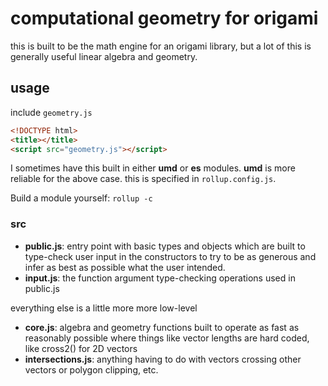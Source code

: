 # computational geometry for origami

this is built to be the math engine for an origami library, but a lot of this is generally useful linear algebra and geometry.

## usage

include `geometry.js`

``` html
<!DOCTYPE html>
<title></title>
<script src="geometry.js"></script>
```

I sometimes have this built in either **umd** or **es** modules. **umd** is more reliable for the above case. this is specified in `rollup.config.js`.

Build a module yourself: `rollup -c`

### src

* **public.js**: entry point with basic types and objects which are built to type-check user input in the constructors to try to be as generous and infer as best as possible what the user intended.
* **input.js**: the function argument type-checking operations used in public.js

everything else is a little more more low-level

* **core.js**: algebra and geometry functions built to operate as fast as reasonably possible where things like vector lengths are hard coded, like cross2() for 2D vectors
* **intersections.js**: anything having to do with vectors crossing other vectors or polygon clipping, etc.

